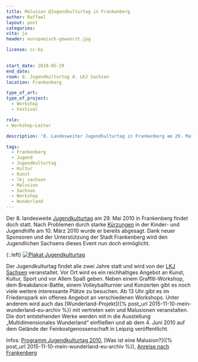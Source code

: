 ```yaml
---
title: Malusion @Jugendkulturtag in Frankenberg
author: Raffael
layout: post
categories:
vita: ja
header: europaeisch-gewuerzt.jpg

license: cc-by
  

start_date: 2010-05-29
end_date: 
room: 8. Jugendkulturtag d. LKJ Sachsen
location: Frankenberg

type_of_art: 
type_of_project:
  - Workshop
  - Festival

role:
- Workshop-Leiter

description: '8. Landesweiter Jugendkulturtag in Frankenberg am 29. Mai 2010 findet doch statt - inklusive Wunderland-Malusionen.'

tags:
  - Frankenberg
  - Jugend
  - Jugendkulturtag
  - Kultur
  - Kunst
  - lkj sachsen
  - Malusion
  - Sachsen
  - Workshop
  - Wunderland
---
```


Der 8. landesweite [Jugendkulturtag](http://www.jugendkulturtag-frankenberg.de) am 29. Mai 2010 in Frankenberg findet doch statt. Nach Problemen durch starke [Kürzungen](http://lkj-sachsen.de/bildungsangebote-und-leistungen/service-angebote/downloads?file=files/lkj/allgemein/verein/vereinsdokumente/Geschaeftsbericht%202010.pdf "PDF: 10,5MB") in der Kinder- und Jugendhilfe am 10. März 2010 wurde er bereits abgesagt. Dank neuer Sponsoren und der Unterstützung der Stadt Frankenberg wird den Jugendlichen Sachsens dieses Event nun doch ermöglicht.

<!--more-->

{:.left}
[![Plakat Jugendkulturtag]({{site.imgpath}}/plakat-jugendkulturtag-frankenberg.jpg)](http://www.jugendkulturtag-frankenberg.de/)

Der Jugendkulturtag findet alle zwei Jahre statt und wird von der <a href="http://www.lkj-sachsen.de">LKJ Sachsen</a> veranstaltet. Vor Ort wird es ein reichhaltiges Angebot an Kunst, Kultur, Sport und vor Allem Spaß geben. Neben einem Graffiti-Workshop, dem Breakdance-Battle, einem Volleyballturnier und Konzerten gibt es noch viele weitere interessante Plätze zu besuchen. Ab 13 Uhr gibt es im Friedenspark ein offenes Angebot an verschiedenen Workshops. Unter anderem wird auch das [Wunderland-Projekt]({% post_url 2015-11-10-mein-wunderland-eu-archiv %}) mit vertreten sein und Malusionen veranstalten. Die dort entstehenden Werke werden mit in die Ausstellung „Multidimensionales Wunderland“ einfließen und ab dem 4. Juni 2010 auf dem Gelände der Feinkostgenossenschaft in Leipzig veröffentlicht.

Infos: [Programm Jugendkulturtag 2010](http://www.jugendkulturtag-frankenberg.de/jugendkulturtag/programm/), [Was ist eine Malusion?]({% post_url 2015-11-10-mein-wunderland-eu-archiv %}), [Anreise nach Frankenberg](http://www.jugendkulturtag-frankenberg.de/frankenberg/index.html)
